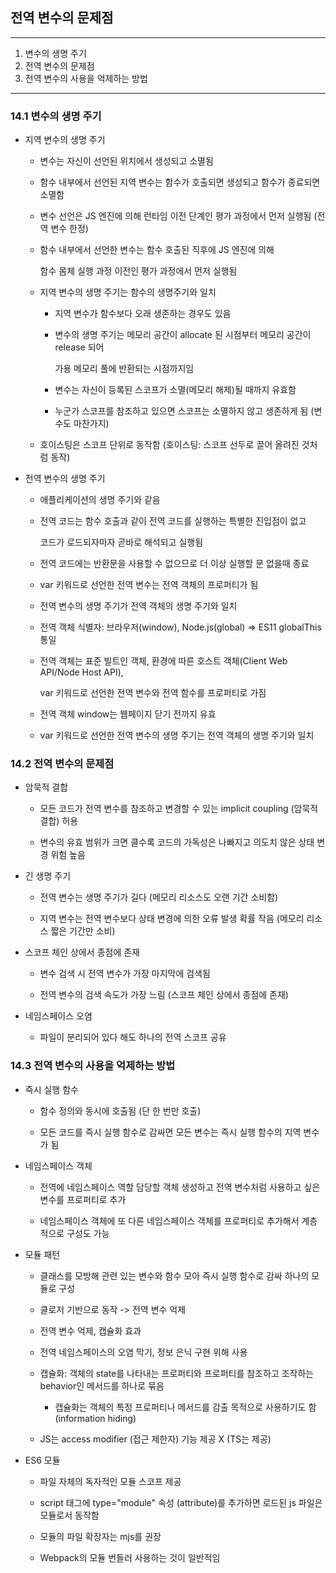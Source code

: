 ## 전역 변수의 문제점

---

1. 변수의 생명 주기
2. 전역 변수의 문제점
3. 전역 변수의 사용을 억제하는 방법

---

### **14.1 변수의 생명 주기**

- 지역 변수의 생명 주기

  - 변수는 자신이 선언된 위치에서 생성되고 소멸됨

  - 함수 내부에서 선언된 지역 변수는 함수가 호출되면 생성되고 함수가 종료되면 소멸함

  - 변수 선언은 JS 엔진에 의해 런타임 이전 단계인 평가 과정에서 먼저 실행됨 (전역 변수 한정)

  - 함수 내부에서 선언한 변수는 함수 호출된 직후에 JS 엔진에 의해

    함수 몸체 실행 과정 이전인 평가 과정에서 먼저 실행됨

  - 지역 변수의 생명 주기는 함수의 생명주기와 일치

    - 지역 변수가 함수보다 오래 생존하는 경우도 있음

    - 변수의 생명 주기는 메모리 공간이 allocate 된 시점부터 메모리 공간이 release 되어

      가용 메모리 풀에 반환되는 시점까지임

    - 변수는 자신이 등록된 스코프가 소멸(메모리 해제)될 때까지 유효함

    - 누군가 스코프를 참조하고 있으면 스코프는 소멸하지 않고 생존하게 됨 (변수도 마찬가지)

  - 호이스팅은 스코프 단위로 동작함 (호이스팅: 스코프 선두로 끌어 올려진 것처럼 동작)

- 전역 변수의 생명 주기

  - 애플리케이션의 생명 주기와 같음

  - 전역 코드는 함수 호출과 같이 전역 코드를 실행하는 특별한 진입점이 없고

    코드가 로드되자마자 곧바로 해석되고 실행됨

  - 전역 코드에는 반환문을 사용할 수 없으므로 더 이상 실행할 문 없을때 종료

  - var 키워드로 선언한 전역 변수는 전역 객체의 프로퍼티가 됨

  - 전역 변수의 생명 주기가 전역 객체의 생명 주기와 일치

  - 전역 객체 식별자: 브라우저(window), Node.js(global) => ES11 globalThis 통일

  - 전역 객체는 표준 빌트인 객체, 환경에 따른 호스트 객체(Client Web API/Node Host API),

    var 키워드로 선언한 전역 변수와 전역 함수를 프로퍼티로 가짐

  - 전역 객체 window는 웹페이지 닫기 전까지 유효

  - var 키워드로 선언한 전역 변수의 생명 주기는 전역 객체의 생명 주기와 일치

### **14.2 전역 변수의 문제점**

- 암묵적 결합

  - 모든 코드가 전역 변수를 참조하고 변경할 수 있는 implicit coupling (암묵적 결합) 허용

  - 변수의 유효 범위가 크면 클수록 코드의 가독성은 나빠지고 의도치 않은 상태 변경 위험 높음

- 긴 생명 주기

  - 전역 변수는 생명 주기가 길다 (메모리 리소스도 오랜 기간 소비함)

  - 지역 변수는 전역 변수보다 상태 변경에 의한 오류 발생 확률 작음 (메모리 리소스 짧은 기간만 소비)

- 스코프 체인 상에서 종점에 존재

  - 변수 검색 시 전역 변수가 가장 마지막에 검색됨

  - 전역 변수의 검색 속도가 가장 느림 (스코프 체인 상에서 종점에 존재)

- 네임스페이스 오염

  - 파일이 분리되어 있다 해도 하나의 전역 스코프 공유

### **14.3 전역 변수의 사용을 억제하는 방법**

- 즉시 실행 함수

  - 함수 정의와 동시에 호출됨 (단 한 번만 호출)

  - 모든 코드를 즉시 실행 함수로 감싸면 모든 변수는 즉시 실행 함수의 지역 변수가 됨

- 네임스페이스 객체

  - 전역에 네임스페이스 역할 담당할 객체 생성하고 전역 변수처럼 사용하고 싶은 변수를 프로퍼티로 추가

  - 네임스페이스 객체에 또 다른 네임스페이스 객체를 프로퍼티로 추가해서 계층적으로 구성도 가능

- 모듈 패턴

  - 클래스를 모방해 관련 있는 변수와 함수 모아 즉시 실행 함수로 감싸 하나의 모듈로 구성

  - 클로저 기반으로 동작 -> 전역 변수 억제

  - 전역 변수 억제, 캡슐화 효과

  - 전역 네임스페이스의 오염 막기, 정보 은닉 구현 위해 사용

  - 캡슐화: 객체의 state를 나타내는 프로퍼티와 프로퍼티를 참조하고 조작하는 behavior인 메서드를 하나로 묶음

    - 캡슐화는 객체의 특정 프로퍼티나 메서드를 감출 목적으로 사용하기도 함 (information hiding)

  - JS는 access modifier (접근 제한자) 기능 제공 X (TS는 제공)

- ES6 모듈

  - 파일 자체의 독자적인 모듈 스코프 제공

  - script 태그에 type="module" 속성 (attribute)를 추가하면 로드된 js 파일은 모듈로서 동작함

  - 모듈의 파일 확장자는 mjs를 권장

  - Webpack의 모듈 번들러 사용하는 것이 일반적임

